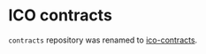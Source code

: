 # ICO contracts
`contracts` repository was renamed to [ico-contracts](https://github.com/AlisProject/ico-contracts).
